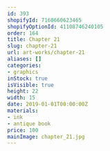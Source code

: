 ```yaml
---
id: 393
shopifyId: 7160660623465
shopifyOptionId: 41108746240105
order: 164
title: Chapter 21
slug: chapter-21
url: art-works/chapter-21
aliases: []
categories:
- graphics
inStock: true
isVisible: true
height: 22
width: 15
date: 2019-01-01T00:00:00Z
materials:
- ink
- antique book
price: 100
mainImage: chapter_21.jpg
---
```

